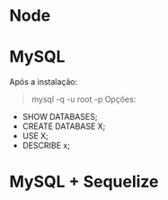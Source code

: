 # Node

# MySQL
Após a instalação:
> mysql -q -u root -p
>Opções:
- SHOW DATABASES;
- CREATE DATABASE X;
- USE X;
- DESCRIBE x;

# MySQL + Sequelize
